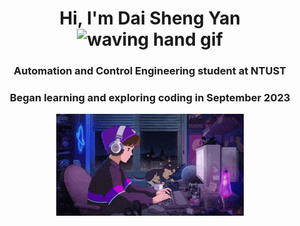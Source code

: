 <h1 align="center">Hi, I'm Dai Sheng Yan <img src="https://user-images.githubusercontent.com/72663882/171687151-bb31c996-c9d2-49c8-b593-734946893b23.gif" alt="waving hand gif" aria-hidden="true" width="40" /></h1>
<h3 align="center">Automation and Control Engineering student at NTUST</h3>
<h3 align="center">Began learning and exploring coding in September 2023</h3>

<p align="center">
 <img alt="coding" width="300" height="auto" src="/image/coding.gif"/>
</p>
